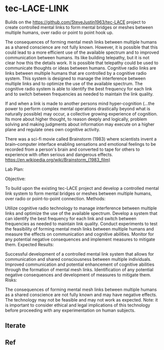 # tec-LACE-LINK

Builds on the https://github.com/SteveJustin1963/tec-LACE project to create controlled mental links to form mental bridges or meshes between multiple humans, over radio or point to point hook up.

The consequences of forming mental mesh links between multiple humans as a shared conscience are not fully known. However, it is possible that this could lead to a more efficient use of the available spectrum and to improved communication between humans. Its like building telepathy, but it is not clear how this the details work. It is possible that telepathy could be used to communicate thoughts or ideas between humans. Cognitive radio links are links between multiple humans that are controlled by a cognitive radio system. This system is designed to manage the interference between multiple links and to optimize the use of the available spectrum. The cognitive radio system is able to identify the best frequency for each link and to switch between frequencies as needed to maintain the link quality.

If and when a link is made to another persons mind hyper-cognition (...the power to perform complex mental operations drastically beyond what is naturally possible) may occur, a collective growing experience of cognition. Its more about higher thought, to reason deeply and logically, problem solving and making judgments about information may execute on a higher plane and regulate ones own cognitive activity.

There was a sci-fi movie called Brainstorm (1983) where scientists invent a brain–computer interface enabling sensations and emotional feelings to be recorded from a person's brain and converted to tape for others to experience with often serious and dangerous effects. https://en.wikipedia.org/wiki/Brainstorm_(1983_film)



Lab Plan:

Objective:

To build upon the existing tec-LACE project and develop a controlled mental link system to form mental bridges or meshes between multiple humans, over radio or point-to-point connection.
Methods:

Utilize cognitive radio technology to manage interference between multiple links and optimize the use of the available spectrum.
Develop a system that can identify the best frequency for each link and switch between frequencies as needed to maintain link quality.
Conduct experiments to test the feasibility of forming mental mesh links between multiple humans and measure the effects on communication and cognitive abilities.
Monitor for any potential negative consequences and implement measures to mitigate them.
Expected Results:

Successful development of a controlled mental link system that allows for communication and shared consciousness between multiple individuals.
Improved communication and potential enhancement of cognitive abilities through the formation of mental mesh links.
Identification of any potential negative consequences and development of measures to mitigate them.
Risks:

The consequences of forming mental mesh links between multiple humans as a shared conscience are not fully known and may have negative effects.
The technology may not be feasible and may not work as expected.
Note: it is important to consider ethical and legal implications of this technology before proceeding with any experimentation on human subjects.

## Iterate

## Ref


